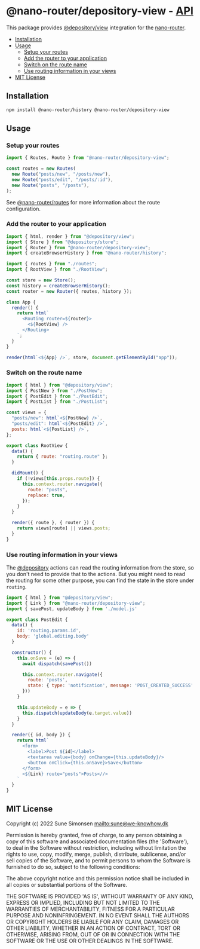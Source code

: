 # @nano-router/depository-view - [API](./API.md)

This package provides
[@depository/view](https://github.com/sunesimonsen/depository/tree/main/packages/view)
integration for the [nano-router](../router).

<!-- toc -->

- [Installation](#installation)
- [Usage](#usage)
  - [Setup your routes](#setup-your-routes)
  - [Add the router to your application](#add-the-router-to-your-application)
  - [Switch on the route name](#switch-on-the-route-name)
  - [Use routing information in your views](#use-routing-information-in-your-views)
- [MIT License](#mit-license)

<!-- tocstop -->

## Installation

```sh
npm install @nano-router/history @nano-router/depository-view
```

## Usage

### Setup your routes

```js
import { Routes, Route } from "@nano-router/depository-view";

const routes = new Routes(
  new Route("posts/new", "/posts/new"),
  new Route("posts/edit", "/posts/:id"),
  new Route("posts", "/posts"),
);
```

See [@nano-router/routes](../routes/) for more information about the route
configuration.

### Add the router to your application

```js
import { html, render } from "@depository/view";
import { Store } from "@depository/store";
import { Router } from "@nano-router/depository-view";
import { createBrowserHistory } from "@nano-router/history";

import { routes } from "./routes";
import { RootView } from "./RootView";

const store = new Store();
const history = createBrowserHistory();
const router = new Router({ routes, history });

class App {
  render() {
    return html`
      <Routing router=${router}>
        <${RootView} />
      </Routing>
    `;
  }
}

render(html`<${App} />`, store, document.getElementById("app"));
```

### Switch on the route name

```js
import { html } from "@depository/view";
import { PostNew } from "./PostNew";
import { PostEdit } from "./PostEdit";
import { PostList } from "./PostList";

const views = {
  "posts/new": html`<${PostNew} />`,
  "posts/edit": html`<${PostEdit} />`,
  posts: html`<${PostList} />`,
};

export class RootView {
  data() {
    return { route: "routing.route" };
  }

  didMount() {
    if (!views[this.props.route]) {
      this.context.router.navigate({
        route: "posts",
        replace: true,
      });
    }
  }

  render({ route }, { router }) {
    return views[route] || views.posts;
  }
}
```

### Use routing information in your views

The [@depository](https://github.com/sunesimonsen/depository) actions can read the routing information from the store, so you don't need to provide that to the actions. But you might need to read the routing for some other purpose, you can find the state in the store under `routing`.

```js
import { html } from "@depository/view";
import { Link } from "@nano-router/depository-view";
import { savePost, updateBody } from './model.js'

export class PostEdit {
  data() {
    id: 'routing.params.id',
    body: 'global.editing.body'
  }

  constructor() {
    this.onSave = (e) => {
      await dispatch(savePost())

      this.context.router.navigate({
        route: 'posts',
        state: { type: 'notification', message: 'POST_CREATED_SUCCESS' }
      }))
    }

    this.updateBody = e => {
      this.dispatch(updateBody(e.target.value))
    }
  }

  render({ id, body }) {
    return html`
      <form>
        <label>Post ${id}</label>
        <textarea value={body} onChange={this.updateBody}/>
        <button onClick={this.onSave}>Save</button>
      </form>
      <${Link} route="posts">Posts<//>
    `
  }
}
```

## MIT License

Copyright (c) 2022 Sune Simonsen <mailto:sune@we-knowhow.dk>

Permission is hereby granted, free of charge, to any person obtaining
a copy of this software and associated documentation files (the
'Software'), to deal in the Software without restriction, including
without limitation the rights to use, copy, modify, merge, publish,
distribute, sublicense, and/or sell copies of the Software, and to
permit persons to whom the Software is furnished to do so, subject to
the following conditions:

The above copyright notice and this permission notice shall be
included in all copies or substantial portions of the Software.

THE SOFTWARE IS PROVIDED 'AS IS', WITHOUT WARRANTY OF ANY KIND,
EXPRESS OR IMPLIED, INCLUDING BUT NOT LIMITED TO THE WARRANTIES OF
MERCHANTABILITY, FITNESS FOR A PARTICULAR PURPOSE AND
NONINFRINGEMENT. IN NO EVENT SHALL THE AUTHORS OR COPYRIGHT HOLDERS BE
LIABLE FOR ANY CLAIM, DAMAGES OR OTHER LIABILITY, WHETHER IN AN ACTION
OF CONTRACT, TORT OR OTHERWISE, ARISING FROM, OUT OF OR IN CONNECTION
WITH THE SOFTWARE OR THE USE OR OTHER DEALINGS IN THE SOFTWARE.
